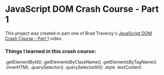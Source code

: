 # JavaScript DOM Crash Course - Part 1

This project was created in part one of Brad Traversy's [JavaScript DOM Crash Course - Part 1](https://www.youtube.com/watch?v=0ik6X4DJKCc&list=PLillGF-RfqbbnEGy3ROiLWk7JMCuSyQtX&index=2) video.

### Things I learned in this crash course:
.getElementById()
.getElementsByClassName()
.getElementsByTagName()
.innerHTML
.querySelector()
.querySelectorAll()
.style
.textContent